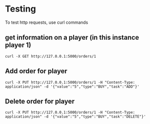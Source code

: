 # Testing

To test http requests, use curl commands

## get information on a player (in this instance player 1)
`curl -X GET http://127.0.0.1:5000/orders/1`

## Add order for player
`curl -X PUT http://127.0.0.1:5000/orders/1 -H "Content-Type: application/json" -d '{"value":"5","type":"BUY","task":"ADD"}'`

## Delete order for player
`curl -X PUT http://127.0.0.1:5000/orders/1 -H "Content-Type: application/json" -d '{"value":"5","type":"BUY","task":"DELETE"}'`
